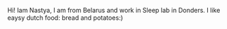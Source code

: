 Hi! Iam Nastya, I am from Belarus and work in Sleep lab in Donders. I like eaysy dutch food: bread and potatoes:)